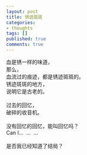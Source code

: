 ```yaml
---
layout: post
title: 锈迹斑斑
categories:
- thoughts
tags: []
published: true
comments: true
---
```

<p>血是锈一样的味道，<br />那么，<br />血流过的痕迹，都是锈迹斑斑的。<br />锈迹斑斑的地方，<br />说明它是古老的。<br /><br />过去的回忆，<br />破碎的收音机。<br /><br />没有回忆的回忆，能叫回忆吗？<br />Can I...&nbsp; ...&nbsp; ...<br /><br />是否我已经知道了结局？<br /></p>
